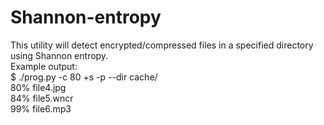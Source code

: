 # Shannon-entropy
This utility will detect encrypted/compressed files in a specified directory using Shannon entropy.  
    Example output:  
    $ ./prog.py -c 80 +s -p --dir cache/  
    80% file4.jpg  
    84% file5.wncr  
    99% file6.mp3